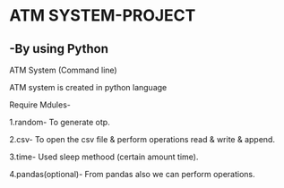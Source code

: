 # ATM SYSTEM-PROJECT
## -By using Python

ATM System (Command line)

ATM system is created in python language

Require Mdules-

1.random-
   To generate otp.
    
2.csv-
    To open the csv file & perform operations read & write & append.
    
3.time-
    Used sleep methood (certain amount time).
    
4.pandas(optional)-
    From pandas also we can perform operations.
